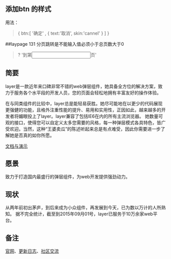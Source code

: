 ## 添加btn 的样式
 用法：
 >
 >{
 >    btn:[ '确定' , { text:'取消', skin:'cannel' } ]
 >}

##laypage  131  分页跳转是不能输入值必须小于总页数大于0 
>? '<span class="laypage_total"><label>&#x5230;&#x7B2C;</label><input type="text" min="1" onkeyup="var num = +(this.value.replace(/\\D/, \'\')); num = num >'+that.config.pages+'?'+that.config.pages+':num; this.value =num||\'\' ;  " class="laypage_skip"><label>&#x9875;</label>'




## 简要
layer是一款近年来口碑非常不错的web弹层组件，她具备全方位的解决方案，致力于服务各个水平段的开发人员，您的页面会轻松地拥有丰富友好的操作体验。

在与同类组件的比较中，layer总是能轻易获胜。她尽可能地在以更少的代码展现更强健的功能，且格外注重性能的提升、易用和实用性，正因如此，越来越多的开发者将媚眼投上了layer。layer兼容了包括IE6在内的所有主流浏览器。 她数量可观的接口，使得您可以自定义太多您需要的风格，每一种弹层模式各具特色，皆广受欢迎。当然，这种“王婆卖瓜”的陈述听起来总是有点难受，因此你需要进一步了解她是否真的如你所愿。

[文档与演示](http://layer.layui.com/) 

## 愿景
致力于打造国内最盛行的弹层组件，为web开发提供强劲动力。

## 现状
从两年前初出茅庐，到后来成为小众组件，再发展到今天，已为数以万计的人所熟知。
据不完全统计，截至到2015年09月01号，layer已服务于10万余家web平台。


## 备注
[官网](http://layer.layui.com/)、[更新日志](https://github.com/sentsin/layer/blob/2.x/CHANGELOG.md)、[社区交流](http://fly.layui.com)
